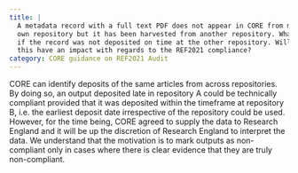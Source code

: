 ```yaml
---
title: |
  A metadata record with a full text PDF does not appear in CORE from my
  own repository but it has been harvested from another repository. What
  if the record was not deposited on time at the other repository. Will
  this have an impact with regards to the REF2021 compliance?
category: CORE guidance on REF2021 Audit
---
```

CORE can identify deposits of the same articles from across
repositories. By doing so, an output deposited late in repository A
could be technically compliant provided that it was deposited within
the timeframe at repository B, i.e. the earliest deposit date
irrespective of the repository could be used. However, for the time
being, CORE agreed to supply the data to Research England and it will
be up the discretion of Research England to interpret the data. We
understand that the motivation is to mark outputs as non-compliant
only in cases where there is clear evidence that they are truly
non-compliant.
